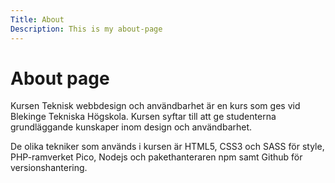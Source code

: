 ```yaml
---
Title: About
Description: This is my about-page
---
```


About page
==========================

Kursen Teknisk webbdesign och användbarhet är en kurs som ges vid Blekinge Tekniska Högskola. Kursen syftar till att ge studenterna grundläggande kunskaper inom design och användbarhet. 

De olika tekniker som används i kursen är HTML5, CSS3 och
SASS för style, PHP-ramverket Pico, Nodejs och pakethanteraren npm samt Github för versionshantering. 

